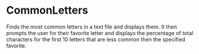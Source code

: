 CommonLetters
=============

Finds the most common letters in a text file and displays them. It then prompts the user for their favorite letter and displays the percentage of total characters for the first 10 letters that are less common then the specified favorite. 
